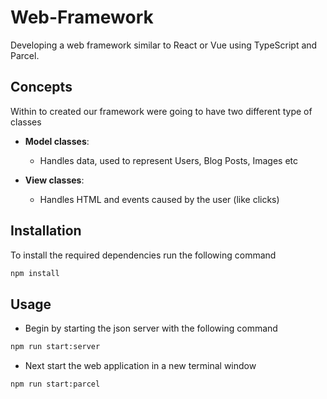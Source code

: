 # Web-Framework

Developing a web framework similar to React or Vue using TypeScript and Parcel.

## Concepts

Within to created our framework were going to have two different type of classes

- **Model classes**:

  - Handles data, used to represent Users, Blog Posts, Images etc

- **View classes**:

  - Handles HTML and events caused by the user (like clicks)

## Installation

To install the required dependencies run the following command

```bash
npm install
```

## Usage

- Begin by starting the json server with the following command

```bash
npm run start:server
```

- Next start the web application in a new terminal window

```bash
npm run start:parcel
```
